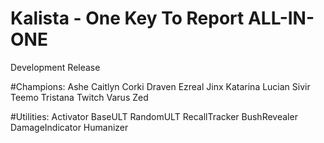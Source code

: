 # Kalista - One Key To Report ALL-IN-ONE
Development Release

#Champions:
Ashe
Caitlyn
Corki
Draven
Ezreal
Jinx
Katarina
Lucian
Sivir
Teemo
Tristana
Twitch
Varus
Zed

#Utilities:
Activator
BaseULT
RandomULT
RecallTracker
BushRevealer
DamageIndicator
Humanizer
